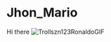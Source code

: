 # Jhon_Mario
Hi there ![Trollszn123RonaldoGIF](https://github.com/user-attachments/assets/56186363-0f4e-450d-a7cd-87405702852f)

